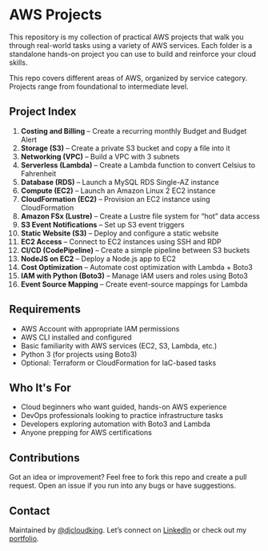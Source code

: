 # AWS Projects

This repository is my collection of practical AWS projects that walk you through real-world tasks using a variety of AWS services. Each folder is a standalone hands-on project you can use to build and reinforce your cloud skills.

This repo covers different areas of AWS, organized by service category. Projects range from foundational to intermediate level.


## Project Index

1. **Costing and Billing** – Create a recurring monthly Budget and Budget Alert  
2. **Storage (S3)** – Create a private S3 bucket and copy a file into it  
3. **Networking (VPC)** – Build a VPC with 3 subnets  
4. **Serverless (Lambda)** – Create a Lambda function to convert Celsius to Fahrenheit  
5. **Database (RDS)** – Launch a MySQL RDS Single-AZ instance  
6. **Compute (EC2)** – Launch an Amazon Linux 2 EC2 instance  
7. **CloudFormation (EC2)** – Provision an EC2 instance using CloudFormation  
8. **Amazon FSx (Lustre)** – Create a Lustre file system for “hot” data access  
9. **S3 Event Notifications** – Set up S3 event triggers  
10. **Static Website (S3)** – Deploy and configure a static website  
11. **EC2 Access** – Connect to EC2 instances using SSH and RDP  
12. **CI/CD (CodePipeline)** – Create a simple pipeline between S3 buckets  
13. **NodeJS on EC2** – Deploy a Node.js app to EC2  
14. **Cost Optimization** – Automate cost optimization with Lambda + Boto3  
15. **IAM with Python (Boto3)** – Manage IAM users and roles using Boto3  
16. **Event Source Mapping** – Create event-source mappings for Lambda  


## Requirements

* AWS Account with appropriate IAM permissions
* AWS CLI installed and configured
* Basic familiarity with AWS services (EC2, S3, Lambda, etc.)
* Python 3 (for projects using Boto3)
* Optional: Terraform or CloudFormation for IaC-based tasks


## Who It's For

* Cloud beginners who want guided, hands-on AWS experience
* DevOps professionals looking to practice infrastructure tasks
* Developers exploring automation with Boto3 and Lambda
* Anyone prepping for AWS certifications


## Contributions

Got an idea or improvement? Feel free to fork this repo and create a pull request. Open an issue if you run into any bugs or have suggestions.


## Contact

Maintained by [@djcloudking](https://github.com/djcloudking).
Let’s connect on [LinkedIn](https://www.linkedin.com/in/djakaridiakone/) or check out my [portfolio](https://cloudwithdj.com/projects).




